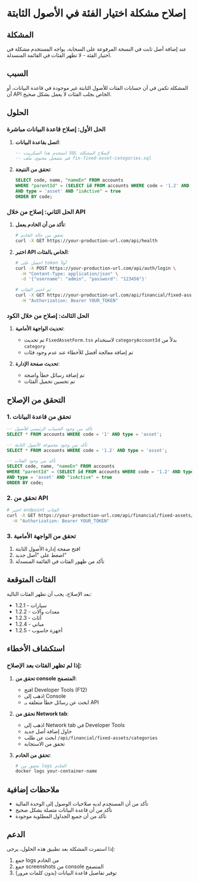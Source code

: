 # إصلاح مشكلة اختيار الفئة في الأصول الثابتة

## المشكلة
عند إضافة أصل ثابت في النسخة المرفوعة على السحابة، يواجه المستخدم مشكلة في اختيار الفئة - لا تظهر الفئات في القائمة المنسدلة.

## السبب
المشكلة تكمن في أن حسابات الفئات للأصول الثابتة غير موجودة في قاعدة البيانات، أو أن API الخاص بجلب الفئات لا يعمل بشكل صحيح.

## الحلول

### الحل الأول: إصلاح قاعدة البيانات مباشرة

1. **اتصل بقاعدة البيانات**:
   ```sql
   -- استخدم هذا السكريبت SQL لإصلاح المشكلة
   -- قم بتشغيل محتوى ملف fix-fixed-asset-categories.sql
   ```

2. **تحقق من النتيجة**:
   ```sql
   SELECT code, name, "nameEn" FROM accounts 
   WHERE "parentId" = (SELECT id FROM accounts WHERE code = '1.2' AND type = 'asset' LIMIT 1)
   AND type = 'asset' AND "isActive" = true
   ORDER BY code;
   ```

### الحل الثاني: إصلاح من خلال API

1. **تأكد من أن الخادم يعمل**:
   ```bash
   # تحقق من حالة الخادم
   curl -X GET https://your-production-url.com/api/health
   ```

2. **اختبر API الخاص بالفئات**:
   ```bash
   # احصل على token أولاً
   curl -X POST https://your-production-url.com/api/auth/login \
     -H "Content-Type: application/json" \
     -d '{"username": "admin", "password": "123456"}'
   
   # ثم اختبر الفئات
   curl -X GET https://your-production-url.com/api/financial/fixed-assets/categories \
     -H "Authorization: Bearer YOUR_TOKEN"
   ```

### الحل الثالث: إصلاح من خلال الكود

1. **تحديث الواجهة الأمامية**:
   - تم تحديث `FixedAssetForm.tsx` لاستخدام `categoryAccountId` بدلاً من `category`
   - تم إضافة معالجة أفضل للأخطاء عند عدم وجود فئات

2. **تحديث صفحة الإدارة**:
   - تم إضافة رسائل خطأ واضحة
   - تم تحسين تحميل الفئات

## التحقق من الإصلاح

### 1. تحقق من قاعدة البيانات
```sql
-- تأكد من وجود الحساب الرئيسي للأصول
SELECT * FROM accounts WHERE code = '1' AND type = 'asset';

-- تأكد من وجود مجموعة الأصول الثابتة
SELECT * FROM accounts WHERE code = '1.2' AND type = 'asset';

-- تأكد من وجود الفئات
SELECT code, name, "nameEn" FROM accounts 
WHERE "parentId" = (SELECT id FROM accounts WHERE code = '1.2' AND type = 'asset' LIMIT 1)
AND type = 'asset' AND "isActive" = true
ORDER BY code;
```

### 2. تحقق من API
```bash
# اختبر endpoint الفئات
curl -X GET https://your-production-url.com/api/financial/fixed-assets/categories \
  -H "Authorization: Bearer YOUR_TOKEN"
```

### 3. تحقق من الواجهة الأمامية
1. افتح صفحة إدارة الأصول الثابتة
2. اضغط على "أصل جديد"
3. تأكد من ظهور الفئات في القائمة المنسدلة

## الفئات المتوقعة
بعد الإصلاح، يجب أن تظهر الفئات التالية:
- 1.2.1 - سيارات
- 1.2.2 - معدات وآلات  
- 1.2.3 - أثاث
- 1.2.4 - مباني
- 1.2.5 - أجهزة حاسوب

## استكشاف الأخطاء

### إذا لم تظهر الفئات بعد الإصلاح:

1. **تحقق من console المتصفح**:
   - افتح Developer Tools (F12)
   - اذهب إلى Console
   - ابحث عن رسائل خطأ متعلقة بـ API

2. **تحقق من Network tab**:
   - اذهب إلى Network tab في Developer Tools
   - حاول إضافة أصل جديد
   - ابحث عن طلب `/api/financial/fixed-assets/categories`
   - تحقق من الاستجابة

3. **تحقق من الخادم**:
   ```bash
   # تحقق من logs الخادم
   docker logs your-container-name
   ```

## ملاحظات إضافية

- تأكد من أن المستخدم لديه صلاحيات الوصول إلى الوحدة المالية
- تأكد من أن قاعدة البيانات متصلة بشكل صحيح
- تأكد من أن جميع الجداول المطلوبة موجودة

## الدعم

إذا استمرت المشكلة بعد تطبيق هذه الحلول، يرجى:
1. جمع logs من الخادم
2. جمع screenshots من console المتصفح
3. توفير تفاصيل قاعدة البيانات (بدون كلمات مرور)
